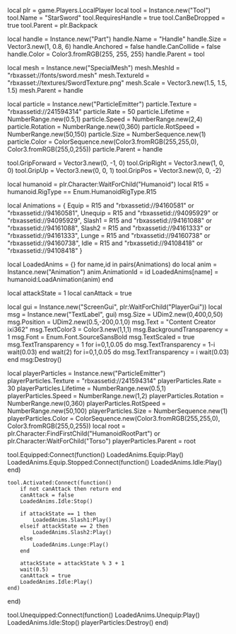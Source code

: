 local plr = game.Players.LocalPlayer
local tool = Instance.new("Tool")
tool.Name = "StarSword"
tool.RequiresHandle = true
tool.CanBeDropped = true
tool.Parent = plr.Backpack

local handle = Instance.new("Part")
handle.Name = "Handle"
handle.Size = Vector3.new(1, 0.8, 6)
handle.Anchored = false
handle.CanCollide = false
handle.Color = Color3.fromRGB(255, 255, 255)
handle.Parent = tool

local mesh = Instance.new("SpecialMesh")
mesh.MeshId = "rbxasset://fonts/sword.mesh"
mesh.TextureId = "rbxasset://textures/SwordTexture.png"
mesh.Scale = Vector3.new(1.5, 1.5, 1.5)
mesh.Parent = handle

local particle = Instance.new("ParticleEmitter")
particle.Texture = "rbxassetid://241594314"
particle.Rate = 50
particle.Lifetime = NumberRange.new(0.5,1)
particle.Speed = NumberRange.new(2,4)
particle.Rotation = NumberRange.new(0,360)
particle.RotSpeed = NumberRange.new(50,150)
particle.Size = NumberSequence.new(1)
particle.Color = ColorSequence.new(Color3.fromRGB(255,255,0), Color3.fromRGB(255,0,255))
particle.Parent = handle

tool.GripForward = Vector3.new(0, -1, 0)
tool.GripRight   = Vector3.new(1, 0, 0)
tool.GripUp      = Vector3.new(0, 0, 1)
tool.GripPos     = Vector3.new(0, 0, -2)

local humanoid = plr.Character:WaitForChild("Humanoid")
local R15 = humanoid.RigType == Enum.HumanoidRigType.R15

local Animations = {
    Equip = R15 and "rbxassetid://94160581" or "rbxassetid://94160581",
    Unequip = R15 and "rbxassetid://94095929" or "rbxassetid://94095929",
    Slash1 = R15 and "rbxassetid://94161088" or "rbxassetid://94161088",
    Slash2 = R15 and "rbxassetid://94161333" or "rbxassetid://94161333",
    Lunge = R15 and "rbxassetid://94160738" or "rbxassetid://94160738",
    Idle = R15 and "rbxassetid://94108418" or "rbxassetid://94108418"
}

local LoadedAnims = {}
for name,id in pairs(Animations) do
    local anim = Instance.new("Animation")
    anim.AnimationId = id
    LoadedAnims[name] = humanoid:LoadAnimation(anim)
end

local attackState = 1
local canAttack = true

local gui = Instance.new("ScreenGui", plr:WaitForChild("PlayerGui"))
local msg = Instance.new("TextLabel", gui)
msg.Size = UDim2.new(0,400,0,50)
msg.Position = UDim2.new(0.5,-200,0.1,0)
msg.Text = "Content Creator ixi362"
msg.TextColor3 = Color3.new(1,1,1)
msg.BackgroundTransparency = 1
msg.Font = Enum.Font.SourceSansBold
msg.TextScaled = true
msg.TextTransparency = 1
for i=0,1,0.05 do
    msg.TextTransparency = 1-i
    wait(0.03)
end
wait(2)
for i=0,1,0.05 do
    msg.TextTransparency = i
    wait(0.03)
end
msg:Destroy()

local playerParticles = Instance.new("ParticleEmitter")
playerParticles.Texture = "rbxassetid://241594314"
playerParticles.Rate = 30
playerParticles.Lifetime = NumberRange.new(0.5,1)
playerParticles.Speed = NumberRange.new(1,2)
playerParticles.Rotation = NumberRange.new(0,360)
playerParticles.RotSpeed = NumberRange.new(50,100)
playerParticles.Size = NumberSequence.new(1)
playerParticles.Color = ColorSequence.new(Color3.fromRGB(255,255,0), Color3.fromRGB(255,0,255))
local root = plr.Character:FindFirstChild("HumanoidRootPart") or plr.Character:WaitForChild("Torso")
playerParticles.Parent = root

tool.Equipped:Connect(function()
    LoadedAnims.Equip:Play()
    LoadedAnims.Equip.Stopped:Connect(function()
        LoadedAnims.Idle:Play()
    end)

    tool.Activated:Connect(function()
        if not canAttack then return end
        canAttack = false
        LoadedAnims.Idle:Stop()

        if attackState == 1 then
            LoadedAnims.Slash1:Play()
        elseif attackState == 2 then
            LoadedAnims.Slash2:Play()
        else
            LoadedAnims.Lunge:Play()
        end

        attackState = attackState % 3 + 1
        wait(0.5)
        canAttack = true
        LoadedAnims.Idle:Play()
    end)
end)

tool.Unequipped:Connect(function()
    LoadedAnims.Unequip:Play()
    LoadedAnims.Idle:Stop()
    playerParticles:Destroy()
end)
